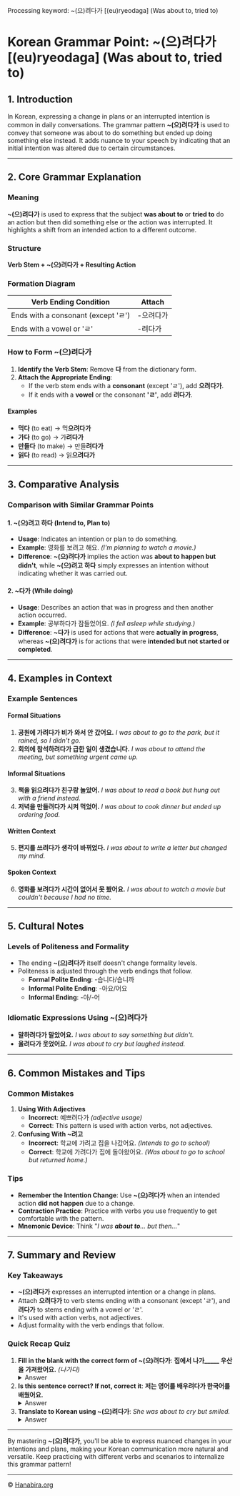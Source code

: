 Processing keyword: ~(으)려다가 [(eu)ryeodaga] (Was about to, tried to)
# Korean Grammar Point: ~(으)려다가 [(eu)ryeodaga] (Was about to, tried to)

## 1. Introduction
In Korean, expressing a change in plans or an interrupted intention is common in daily conversations. The grammar pattern **~(으)려다가** is used to convey that someone was about to do something but ended up doing something else instead. It adds nuance to your speech by indicating that an initial intention was altered due to certain circumstances.

---
## 2. Core Grammar Explanation
### Meaning
**~(으)려다가** is used to express that the subject **was about to** or **tried to** do an action but then did something else or the action was interrupted. It highlights a shift from an intended action to a different outcome.
### Structure
**Verb Stem + ~(으)려다가 + Resulting Action**
### Formation Diagram
| Verb Ending Condition            | Attach            |
|----------------------------------|-------------------|
| Ends with a consonant (except 'ㄹ') | -으려다가          |
| Ends with a vowel or 'ㄹ'           | -려다가           |
### How to Form ~(으)려다가
1. **Identify the Verb Stem**: Remove **다** from the dictionary form.
2. **Attach the Appropriate Ending**:
   - If the verb stem ends with a **consonant** (except 'ㄹ'), add **으려다가**.
   - If it ends with a **vowel** or the consonant **'ㄹ'**, add **려다가**.
#### Examples
- **먹다** (to eat) → 먹**으려다가**
- **가다** (to go) → 가**려다가**
- **만들다** (to make) → 만들**려다가**
- **읽다** (to read) → 읽**으려다가**
---
## 3. Comparative Analysis
### Comparison with Similar Grammar Points
#### 1. **~(으)려고 하다** (Intend to, Plan to)
- **Usage**: Indicates an intention or plan to do something.
- **Example**: 영화를 보려고 해요. *(I'm planning to watch a movie.)*
- **Difference**: **~(으)려다가** implies the action was **about to happen but didn't**, while **~(으)려고 하다** simply expresses an intention without indicating whether it was carried out.
#### 2. **~다가** (While doing)
- **Usage**: Describes an action that was in progress and then another action occurred.
- **Example**: 공부하다가 잠들었어요. *(I fell asleep while studying.)*
- **Difference**: **~다가** is used for actions that were **actually in progress**, whereas **~(으)려다가** is for actions that were **intended but not started or completed**.
---
## 4. Examples in Context
### Example Sentences
#### Formal Situations
1. **공원에 가려다가 비가 와서 안 갔어요.**
   *I was about to go to the park, but it rained, so I didn't go.*
2. **회의에 참석하려다가 급한 일이 생겼습니다.**
   *I was about to attend the meeting, but something urgent came up.*
#### Informal Situations
3. **책을 읽으려다가 친구랑 놀았어.**
   *I was about to read a book but hung out with a friend instead.*
4. **저녁을 만들려다가 시켜 먹었어.**
   *I was about to cook dinner but ended up ordering food.*
#### Written Context
5. **편지를 쓰려다가 생각이 바뀌었다.**
   *I was about to write a letter but changed my mind.*
#### Spoken Context
6. **영화를 보려다가 시간이 없어서 못 봤어요.**
   *I was about to watch a movie but couldn't because I had no time.*
---
## 5. Cultural Notes
### Levels of Politeness and Formality
- The ending **~(으)려다가** itself doesn't change formality levels.
- Politeness is adjusted through the verb endings that follow.
  - **Formal Polite Ending**: -습니다/습니까
  - **Informal Polite Ending**: -아요/어요
  - **Informal Ending**: -아/-어
### Idiomatic Expressions Using ~(으)려다가
- **말하려다가 말았어요.**
  *I was about to say something but didn't.*
- **울려다가 웃었어요.**
  *I was about to cry but laughed instead.*
---
## 6. Common Mistakes and Tips
### Common Mistakes
1. **Using With Adjectives**
   - **Incorrect**: 예쁘려다가 *(adjective usage)*
   - **Correct**: This pattern is used with action verbs, not adjectives.
2. **Confusing With ~려고**
   - **Incorrect**: 학교에 가려고 집을 나갔어요. *(Intends to go to school)*
   - **Correct**: 학교에 가려다가 집에 돌아왔어요. *(Was about to go to school but returned home.)*
### Tips
- **Remember the Intention Change**: Use **~(으)려다가** when an intended action **did not happen** due to a change.
- **Contraction Practice**: Practice with verbs you use frequently to get comfortable with the pattern.
- **Mnemonic Device**: Think "*I was **about to**... but then...*"
---
## 7. Summary and Review
### Key Takeaways
- **~(으)려다가** expresses an interrupted intention or a change in plans.
- Attach **으려다가** to verb stems ending with a consonant (except 'ㄹ'), and **려다가** to stems ending with a vowel or 'ㄹ'.
- It's used with action verbs, not adjectives.
- Adjust formality with the verb endings that follow.
### Quick Recap Quiz
1. **Fill in the blank with the correct form of ~(으)려다가**:
   **집에서 나가_____ 우산을 가져왔어요.** *(나가다)*
   <details><summary>Answer</summary>나가려다가</details>
2. **Is this sentence correct? If not, correct it**:
   **저는 영어를 배우려다가 한국어를 배웠어요.**
   <details><summary>Answer</summary>Correct.</details>
3. **Translate to Korean using ~(으)려다가**:
   *She was about to cry but smiled.*
   <details><summary>Answer</summary>그녀는 울려다가 웃었어요.</details>
---
By mastering **~(으)려다가**, you'll be able to express nuanced changes in your intentions and plans, making your Korean communication more natural and versatile. Keep practicing with different verbs and scenarios to internalize this grammar pattern!

---
© [Hanabira.org](https://hanabira.org)
